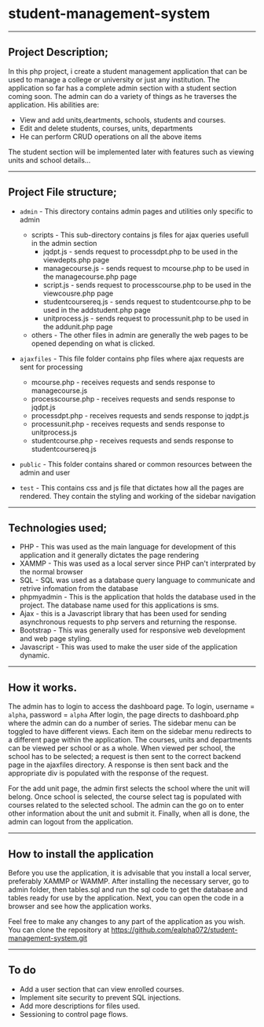 # student-management-system
***
## Project Description;
In this php project, i create a student management application that can be used to manage a college or university or just any institution. The application so far has a complete admin section with a student section coming soon. The admin can do a variety of things as he traverses the application. His abilities are:
* View and add units,deartments, schools, students and courses.
* Edit and delete students, courses, units, departments
* He can perform CRUD operations on all the above items

The student section will be implemented later with features such as viewing units and school details...
***
## Project File structure;
* `admin` - This directory contains admin pages and utilities only specific to admin
    * scripts - This sub-directory contains js files for ajax queries usefull in the admin section
        * jqdpt.js - sends request to processdpt.php to be used in the viewdepts.php page
        * managecourse.js - sends request to mcourse.php to be used in the managecourse.php page
        * script.js - sends request to processcourse.php to be used in the viewcousre.php page
        * studentcoursereq.js - sends request to studentcourse.php to be used in the addstudent.php page
        * unitprocess.js - sends request to processunit.php to be used in the addunit.php page
    * others  - The other files in admin are generally the web pages to be opened depending on what is clicked.
* `ajaxfiles` - This file folder contains php files where ajax requests are sent for processing
    * mcourse.php - receives requests and sends response to managecourse.js
    * processcourse.php - receives requests and sends response to jqdpt.js
    * processdpt.php - receives requests and sends response to jqdpt.js
    * processunit.php - receives requests and sends response to unitprocess.js
    * studentcourse.php - receives requests and sends response to studentcoursereq.js

* `public` - This folder contains shared or common resources between the admin and user
* `test` - This contains css and js file that dictates how all the pages are rendered. They contain the styling and working of the sidebar navigation
***
## Technologies used;
* PHP - This was used as the main language for development of this application and it generally dictates the page rendering
* XAMMP - This was used as a local server since PHP can't interprated by the normal browser
* SQL - SQL was used as a database query language to communicate and retrive infomation from the database
* phpmyadmin - This is the application that holds the database used in the project. The database name used for this applications is sms.
* Ajax - this is a Javascript library that has been used for sending asynchronous requests to php servers and returning the response.
* Bootstrap - This was generally used for responsive web development and web page styling. 
* Javascript - This was used to make the user side of the application dynamic.
***
## How it works.
The admin has to login to access the dashboard page. To login, username = `alpha`, password = `alpha`
After login, the page directs to dashboard.php where the admin can do a number of series. The sidebar menu can be toggled to have different views. Each item on the sidebar menu redirects to a different page within the application. The courses, units and departments can be viewed per school or as a whole. When viewed per school, the school has to be selected; a request is then sent to the correct backend page in the ajaxfiles directory. A response is then sent back and the appropriate div is populated with the response of the request.

For the add unit page, the admin first selects the school where the unit will belong. Once school is selected, the course select tag is populated with courses related to the selected school. The admin can the go on to enter other information about the unit and submit it. 
Finally, when all is done, the admin can logout from the application.
***
## How to install the application
Before you use the application, it is advisable that you install a local server, preferably XAMMP or WAMMP.
After installing the necessary server, go to admin folder, then tables.sql and run the sql code to get the database and tables ready for use by the application. Next, you can open the code in a browser and see how the application works.

Feel free to make any changes to any part of the application as you wish.
You can clone the repository at https://github.com/ealpha072/student-management-system.git
***
## To do
* Add a user section that can view enrolled courses.
* Implement site security to prevent SQL injections.
* Add more descriptions for files used.
* Sessioning to control page flows.
